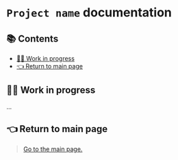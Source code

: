 # `Project name` documentation

## 📚 Contents

- [👷‍♂️ Work in progress](#)
- [👈 Return to main page](#)

## 👷‍♂️ Work in progress

...

## 👈 Return to main page

> [Go to the main page.](../../README.md)
